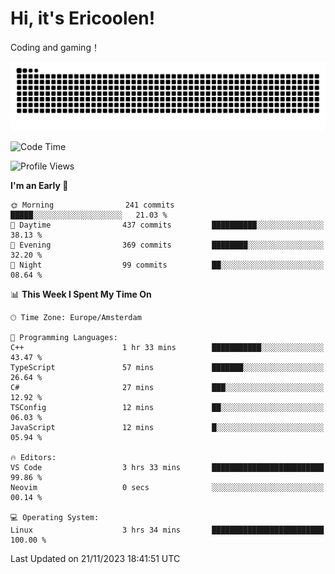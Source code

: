 # Hi, it's Ericoolen!
Coding and gaming！

<picture>
  <source media="(prefers-color-scheme: dark)" srcset="https://raw.githubusercontent.com/Eric-Song-Nop/Eric-Song-Nop/output/github-contribution-grid-snake-dark.svg">
  <source media="(prefers-color-scheme: light)" srcset="https://raw.githubusercontent.com/Eric-Song-Nop/Eric-Song-Nop/output/github-contribution-grid-snake.svg">
  <img alt="github contribution grid snake animation" src="https://raw.githubusercontent.com/Eric-Song-Nop/Eric-Song-Nop/output/github-contribution-grid-snake.svg">
</picture>

<!--START_SECTION:waka-->
![Code Time](http://img.shields.io/badge/Code%20Time-1%2C088%20hrs%2011%20mins-blue)

![Profile Views](http://img.shields.io/badge/Profile%20Views-0-blue)

**I'm an Early 🐤** 

```text
🌞 Morning                241 commits         █████░░░░░░░░░░░░░░░░░░░░   21.03 % 
🌆 Daytime                437 commits         ██████████░░░░░░░░░░░░░░░   38.13 % 
🌃 Evening                369 commits         ████████░░░░░░░░░░░░░░░░░   32.20 % 
🌙 Night                  99 commits          ██░░░░░░░░░░░░░░░░░░░░░░░   08.64 % 
```


📊 **This Week I Spent My Time On** 

```text
🕑︎ Time Zone: Europe/Amsterdam

💬 Programming Languages: 
C++                      1 hr 33 mins        ███████████░░░░░░░░░░░░░░   43.47 % 
TypeScript               57 mins             ███████░░░░░░░░░░░░░░░░░░   26.64 % 
C#                       27 mins             ███░░░░░░░░░░░░░░░░░░░░░░   12.92 % 
TSConfig                 12 mins             ██░░░░░░░░░░░░░░░░░░░░░░░   06.03 % 
JavaScript               12 mins             █░░░░░░░░░░░░░░░░░░░░░░░░   05.94 % 

🔥 Editors: 
VS Code                  3 hrs 33 mins       █████████████████████████   99.86 % 
Neovim                   0 secs              ░░░░░░░░░░░░░░░░░░░░░░░░░   00.14 % 

💻 Operating System: 
Linux                    3 hrs 34 mins       █████████████████████████   100.00 % 
```


 Last Updated on 21/11/2023 18:41:51 UTC
<!--END_SECTION:waka-->
